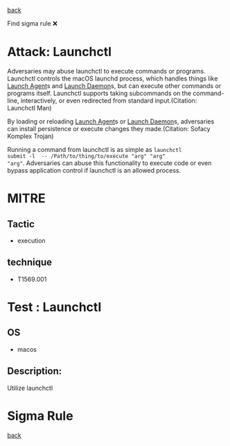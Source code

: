
[back](../index.md)

Find sigma rule :x: 

# Attack: Launchctl 

Adversaries may abuse launchctl to execute commands or programs. Launchctl controls the macOS launchd process, which handles things like [Launch Agent](https://attack.mitre.org/techniques/T1543/001)s and [Launch Daemon](https://attack.mitre.org/techniques/T1543/004)s, but can execute other commands or programs itself. Launchctl supports taking subcommands on the command-line, interactively, or even redirected from standard input.(Citation: Launchctl Man)

By loading or reloading [Launch Agent](https://attack.mitre.org/techniques/T1543/001)s or [Launch Daemon](https://attack.mitre.org/techniques/T1543/004)s, adversaries can install persistence or execute changes they made.(Citation: Sofacy Komplex Trojan)

Running a command from launchctl is as simple as <code>launchctl submit -l <labelName> -- /Path/to/thing/to/execute "arg" "arg" "arg"</code>. Adversaries can abuse this functionality to execute code or even bypass application control if launchctl is an allowed process.

# MITRE
## Tactic
  - execution


## technique
  - T1569.001


# Test : Launchctl
## OS
  - macos


## Description:
Utilize launchctl


# Sigma Rule


[back](../index.md)

